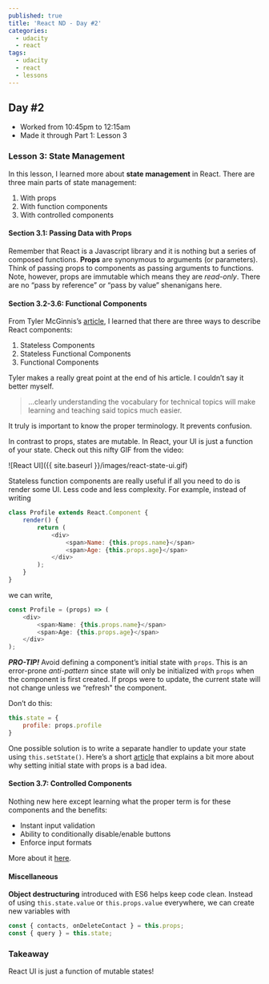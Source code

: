 ```yaml
---
published: true
title: 'React ND - Day #2'
categories:
  - udacity
  - react
tags:
  - udacity
  - react
  - lessons
---
```

## Day #2
* Worked from 10:45pm to 12:15am
* Made it through Part 1: Lesson 3

### Lesson 3: State Management
In this lesson, I learned more about **state management** in React. There are three main parts of state management: 
1. With props
2. With function components
3. With controlled components

#### Section 3.1: Passing Data with Props
Remember that React is a Javascript library and it is nothing but a series of composed functions. **Props** are synonymous to arguments (or parameters). Think of passing props to components as passing arguments to functions. Note, however, props are immutable which means they are *read-only*. There are no “pass by reference” or “pass by value” shenanigans here. 

#### Section 3.2-3.6: Functional Components
From Tyler McGinnis’s [article][1], I learned that there are three ways to describe React components:
1. Stateless Components
2. Stateless Functional Components
3. Functional Components

Tyler makes a really great point at the end of his article. I couldn’t say it better myself. 

> …clearly understanding the vocabulary for technical topics will make learning and teaching said topics much easier.

It truly is important to know the proper terminology. It prevents confusion.

In contrast to props, states are mutable. In React, your UI is just a function of your state. Check out this nifty GIF from the video:

![React UI]({{ site.baseurl }}/images/react-state-ui.gif)

Stateless function components are really useful if all you need to do is render some UI. Less code and less complexity. For example, instead of writing
```js
class Profile extends React.Component {
    render() {
        return (
            <div>
                <span>Name: {this.props.name}</span>
                <span>Age: {this.props.age}</span>
            </div>
        );
    }
}
```

we can write, 
```js
const Profile = (props) => (
    <div>
        <span>Name: {this.props.name}</span>
        <span>Age: {this.props.age}</span>
    </div>
);
```

***PRO-TIP!*** Avoid defining a component’s initial state with `props`. This is an error-prone *anti-pattern* since state will only be initialized with `props` when the component is first created. If props were to update, the current state will not change unless we “refresh" the component.

Don’t do this: 
```js
this.state = {
    profile: props.profile
}
```
 
One possible solution is to write a separate handler to update your state using `this.setState()`. Here’s a short [article][2] that explains a bit more about why setting initial state with props is a bad idea.

#### Section 3.7: Controlled Components
Nothing new here except learning what the proper term is for these components and the benefits: 
* Instant input validation
* Ability to conditionally disable/enable buttons
* Enforce input formats

More about it [here][3].

#### Miscellaneous
**Object destructuring** introduced with ES6 helps keep code clean. Instead of using `this.state.value` or `this.props.value` everywhere, we can create new variables with
```js
const { contacts, onDeleteContact } = this.props;
const { query } = this.state;
```

### Takeaway
React UI is just a function of mutable states!

[1]: https://tylermcginnis.com/functional-components-vs-stateless-functional-components-vs-stateless-components/
[2]: https://medium.com/@justintulk/react-anti-patterns-props-in-initial-state-28687846cc2e
[3]: https://facebook.github.io/react/docs/forms.html#controlled-components
